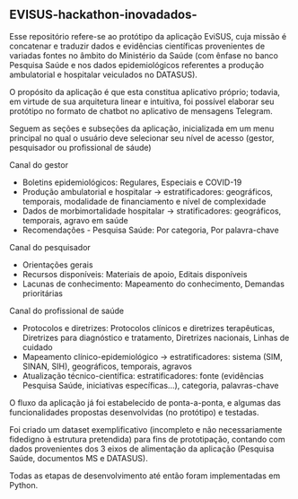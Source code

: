 ## EVISUS-hackathon-inovadados-

Esse repositório refere-se ao protótipo da aplicação EviSUS, cuja missão é concatenar e traduzir dados e evidências científicas provenientes de variadas fontes no âmbito do Ministério da Saúde (com ênfase no banco Pesquisa Saúde e nos dados epidemiológicos referentes a produção ambulatorial e hospitalar veiculados no DATASUS).

O propósito da aplicação é que esta constitua aplicativo próprio; todavia, em virtude de sua arquitetura linear e intuitiva, foi possível elaborar seu protótipo no formato de chatbot no aplicativo de mensagens Telegram. 

Seguem as seções e subseções da aplicação, inicializada em um menu principal no qual o usuário deve selecionar seu nível de acesso (gestor, pesquisador ou profissional de sáude)

Canal do gestor
- Boletins epidemiológicos: Regulares, Especiais e COVID-19
- Produção ambulatorial e hospitalar -> estratificadores: geográficos, temporais, modalidade de financiamento e nível de complexidade
- Dados de morbimortalidade hospitalar -> stratificadores: geográficos, temporais, agravo em saúde
- Recomendações - Pesquisa Saúde: Por categoria, Por palavra-chave

Canal do pesquisador
- Orientações gerais
- Recursos disponíveis: Materiais de apoio, Editais disponíveis
- Lacunas de conhecimento: Mapeamento do conhecimento, Demandas prioritárias

Canal do profissional de saúde
- Protocolos e diretrizes: Protocolos clínicos e diretrizes terapêuticas, Diretrizes para diagnóstico e tratamento, Diretrizes nacionais, Linhas de cuidado
- Mapeamento clínico-epidemiológico -> estratificadores: sistema (SIM, SINAN, SIH), geográficos, temporais, agravos
- Atualização técnico-científica: estratificadores: fonte (evidências Pesquisa Saúde, iniciativas específicas...), categoria, palavras-chave
      
 
O fluxo da aplicação já foi estabelecido de ponta-a-ponta, e algumas das funcionalidades propostas desenvolvidas (no protótipo) e testadas.
  
Foi criado um dataset exemplificativo (incompleto e não necessariamente fidedigno à estrutura pretendida) para fins de prototipação, contando com dados provenientes dos 3 eixos de alimentação da aplicação (Pesquisa Saúde, documentos MS e DATASUS).
  
Todas as etapas de desenvolvimento até então foram implementadas em Python.

